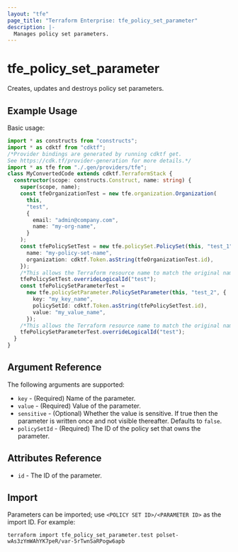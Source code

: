 ```yaml
---
layout: "tfe"
page_title: "Terraform Enterprise: tfe_policy_set_parameter"
description: |-
  Manages policy set parameters.
---
```


# tfe_policy_set_parameter

Creates, updates and destroys policy set parameters.

## Example Usage

Basic usage:

```typescript
import * as constructs from "constructs";
import * as cdktf from "cdktf";
/*Provider bindings are generated by running cdktf get.
See https://cdk.tf/provider-generation for more details.*/
import * as tfe from "./.gen/providers/tfe";
class MyConvertedCode extends cdktf.TerraformStack {
  constructor(scope: constructs.Construct, name: string) {
    super(scope, name);
    const tfeOrganizationTest = new tfe.organization.Organization(
      this,
      "test",
      {
        email: "admin@company.com",
        name: "my-org-name",
      }
    );
    const tfePolicySetTest = new tfe.policySet.PolicySet(this, "test_1", {
      name: "my-policy-set-name",
      organization: cdktf.Token.asString(tfeOrganizationTest.id),
    });
    /*This allows the Terraform resource name to match the original name. You can remove the call if you don't need them to match.*/
    tfePolicySetTest.overrideLogicalId("test");
    const tfePolicySetParameterTest =
      new tfe.policySetParameter.PolicySetParameter(this, "test_2", {
        key: "my_key_name",
        policySetId: cdktf.Token.asString(tfePolicySetTest.id),
        value: "my_value_name",
      });
    /*This allows the Terraform resource name to match the original name. You can remove the call if you don't need them to match.*/
    tfePolicySetParameterTest.overrideLogicalId("test");
  }
}

```

## Argument Reference

The following arguments are supported:

* `key` - (Required) Name of the parameter.
* `value` - (Required) Value of the parameter.
* `sensitive` - (Optional) Whether the value is sensitive. If true then the
  parameter is written once and not visible thereafter. Defaults to `false`.
* `policySetId` - (Required) The ID of the policy set that owns the parameter.

## Attributes Reference

* `id` - The ID of the parameter.

## Import

Parameters can be imported; use
`<POLICY SET ID>/<PARAMETER ID>` as the import ID. For
example:

```shell
terraform import tfe_policy_set_parameter.test polset-wAs3zYmWAhYK7peR/var-5rTwnSaRPogw6apb
```


<!-- cache-key: cdktf-0.17.0-pre.15 input-3d439f538435c91fac393d64ba8c1ac4db8481770f20e794bdb2cde671211a74 -->